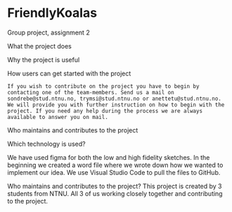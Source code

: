 # FriendlyKoalas

Group project, assignment 2

What the project does

Why the project is useful

How users can get started with the project
    
    If you wish to contribute on the project you have to begin by contacting one of the team-members. Send us a mail on sondrebe@stud.ntnu.no, trymsi@stud.ntnu.no or anettetu@stud.ntnu.no. We will provide you with further instruction on how to begin with the project. If you need any help during the process we are always available to answer you on mail. 



Who maintains and contributes to the project

Which technology is used?

We have used figma for both the low and high fidelity sketches. In the beginning we created a word file where we wrote down how we wanted to implement our idea. We use Visual Studio Code to pull the files to GitHub.

Who maintains and contributes to the project?
This project is created by 3 students from NTNU. All 3 of us working closely together and contributing to the project.
